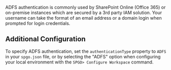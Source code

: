 ADFS authentication is commonly used by SharePoint Online (Office 365) or on-premise instances which are secured by a 3rd party IAM solution. Your username can take the format of an email address or a domain login when prompted for login credentials.

## Additional Configuration
To specify ADFS authentication, set the `authenticationType` property to `ADFS` in your `spgo.json` file, or by selecting the "ADFS" option when configuring your local environment with the `SPGO> Configure Workspace` command.
